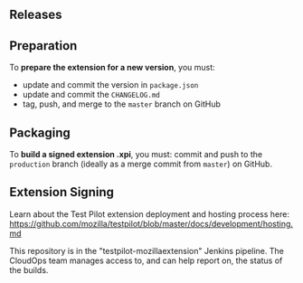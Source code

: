 ## Releases

## Preparation

To **prepare the extension for a new version**, you must:

- update and commit the version in `package.json`
- update and commit the `CHANGELOG.md`
- tag, push, and merge to the `master` branch on GitHub

## Packaging

To **build a signed extension .xpi**, you must: commit and push to the
`production` branch (ideally as a merge commit from `master`) on GitHub.

## Extension Signing

Learn about the Test Pilot extension deployment and hosting process here:  
https://github.com/mozilla/testpilot/blob/master/docs/development/hosting.md

This repository is in the "testpilot-mozillaextension" Jenkins pipeline.
The CloudOps team manages access to, and can help report on, the status of the
builds.
